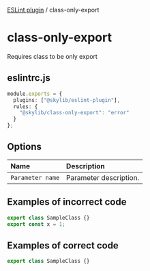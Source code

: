 [ESLint plugin](index.md) / class-only-export

# class-only-export

Requires class to be only export

## eslintrc.js

```ts
module.exports = {
  plugins: ["@skylib/eslint-plugin"],
  rules: {
    "@skylib/class-only-export": "error"
  }
};
```

## Options

| Name | Description |
| :------ | :------ |
| `Parameter name` | Parameter description. |


## Examples of incorrect code

```ts
export class SampleClass {}
export const x = 1;
```

## Examples of correct code

```ts
export class SampleClass {}
```
